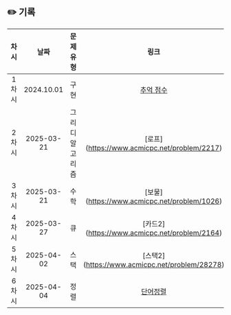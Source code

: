 ## ✏️ 기록   
 
 | 차시 |    날짜    | 문제유형 | 링크 | 풀이 |
 |:----:|:---------:|:----:|:-----:|:----:|
 | 1차시 | 2024.10.01 |  구현  | [추억 점수](https://school.programmers.co.kr/learn/courses/30/lessons/176963)|https://github.com/AlgoLeadMe/AlgoLeadMe-1/pull/35|
 | 2차시 | 2025-03-21  | 그리디 알고리즘   | [로프] (https://www.acmicpc.net/problem/2217)
 | 3차시 | 2025-03-21  | 수학             | [보물] (https://www.acmicpc.net/problem/1026)
 | 4차시 | 2025-03-27  | 큐               | [카드2] (https://www.acmicpc.net/problem/2164)
 | 5차시 | 2025-04-02  | 스택             | [스택2] (https://www.acmicpc.net/problem/28278)
 | 6차시 | 2025-04-04  | 정렬             | [단어정렬](https://www.acmicpc.net/problem/1181)